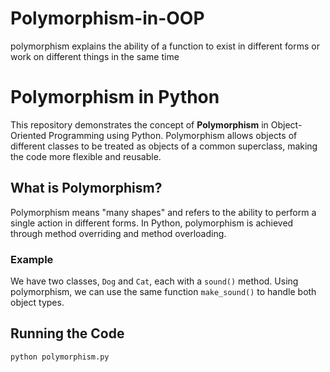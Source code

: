 # Polymorphism-in-OOP
polymorphism explains the ability of a function to exist in different forms or work on different things in the same time

# Polymorphism in Python

This repository demonstrates the concept of **Polymorphism** in Object-Oriented Programming using Python. Polymorphism allows objects of different classes to be treated as objects of a common superclass, making the code more flexible and reusable.

## What is Polymorphism?

Polymorphism means "many shapes" and refers to the ability to perform a single action in different forms. In Python, polymorphism is achieved through method overriding and method overloading.

### Example

We have two classes, `Dog` and `Cat`, each with a `sound()` method. Using polymorphism, we can use the same function `make_sound()` to handle both object types.

## Running the Code

```bash
python polymorphism.py
